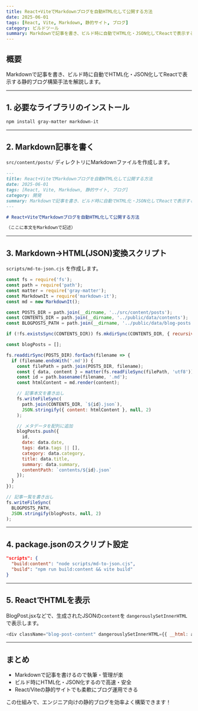 ```yaml
---
title: React+ViteでMarkdownブログを自動HTML化して公開する方法
date: 2025-06-01
tags: [React, Vite, Markdown, 静的サイト, ブログ]
category: ビルドツール
summary: Markdownで記事を書き、ビルド時に自動でHTML化・JSON化してReactで表示する静的ブログ構築手法を解説します。
---
```


## 概要

Markdownで記事を書き、ビルド時に自動でHTML化・JSON化してReactで表示する静的ブログ構築手法を解説します。

---

## 1. 必要なライブラリのインストール

```bash
npm install gray-matter markdown-it
```

---

## 2. Markdown記事を書く

`src/content/posts/` ディレクトリにMarkdownファイルを作成します。

```markdown
---
title: React+ViteでMarkdownブログを自動HTML化して公開する方法
date: 2025-06-01
tags: [React, Vite, Markdown, 静的サイト, ブログ]
category: 開発
summary: Markdownで記事を書き、ビルド時に自動でHTML化・JSON化してReactで表示する静的ブログ構築手法を解説します。
---

# React+ViteでMarkdownブログを自動HTML化して公開する方法

（ここに本文をMarkdownで記述）
```

---

## 3. Markdown→HTML(JSON)変換スクリプト

`scripts/md-to-json.cjs` を作成します。

```javascript
const fs = require('fs');
const path = require('path');
const matter = require('gray-matter');
const MarkdownIt = require('markdown-it');
const md = new MarkdownIt();

const POSTS_DIR = path.join(__dirname, '../src/content/posts');
const CONTENTS_DIR = path.join(__dirname, '../public/data/contents');
const BLOGPOSTS_PATH = path.join(__dirname, '../public/data/blog-posts.json');

if (!fs.existsSync(CONTENTS_DIR)) fs.mkdirSync(CONTENTS_DIR, { recursive: true });

const blogPosts = [];

fs.readdirSync(POSTS_DIR).forEach(filename => {
  if (filename.endsWith('.md')) {
    const filePath = path.join(POSTS_DIR, filename);
    const { data, content } = matter(fs.readFileSync(filePath, 'utf8'));
    const id = path.basename(filename, '.md');
    const htmlContent = md.render(content);

    // 記事本文を書き出し
    fs.writeFileSync(
      path.join(CONTENTS_DIR, `${id}.json`),
      JSON.stringify({ content: htmlContent }, null, 2)
    );

    // メタデータを配列に追加
    blogPosts.push({
      id,
      date: data.date,
      tags: data.tags || [],
      category: data.category,
      title: data.title,
      summary: data.summary,
      contentPath: `contents/${id}.json`
    });
  }
});

// 記事一覧を書き出し
fs.writeFileSync(
  BLOGPOSTS_PATH,
  JSON.stringify(blogPosts, null, 2)
);
```

---

## 4. package.jsonのスクリプト設定

```json
"scripts": {
  "build:content": "node scripts/md-to-json.cjs",
  "build": "npm run build:content && vite build"
}
```

---

## 5. ReactでHTMLを表示

BlogPost.jsxなどで、生成されたJSONの`content`を `dangerouslySetInnerHTML` で表示します。

```javascript
<div className="blog-post-content" dangerouslySetInnerHTML={{ __html: article.content }} />
```

---

## まとめ

- Markdownで記事を書けるので執筆・管理が楽
- ビルド時にHTML化・JSON化するので高速・安全
- React/Viteの静的サイトでも柔軟にブログ運用できる

この仕組みで、エンジニア向けの静的ブログを効率よく構築できます！
